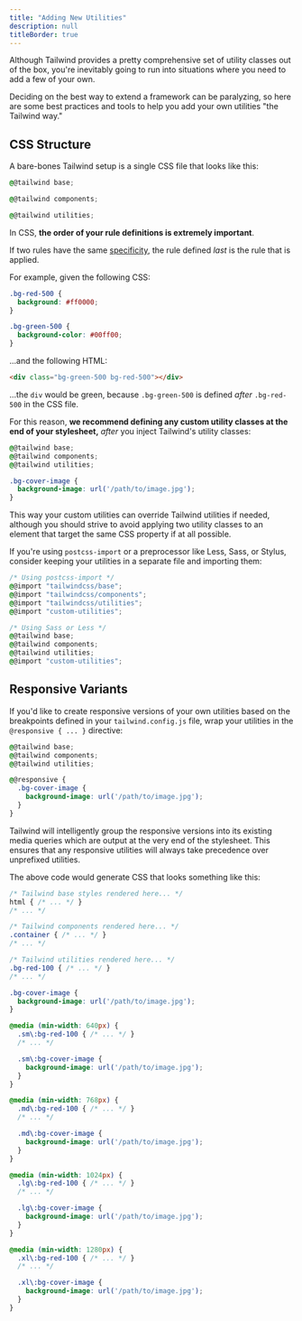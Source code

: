 ```yaml
---
title: "Adding New Utilities"
description: null
titleBorder: true
---
```


Although Tailwind provides a pretty comprehensive set of utility classes out of the box, you're inevitably going to run into situations where you need to add a few of your own.

Deciding on the best way to extend a framework can be paralyzing, so here are some best practices and tools to help you add your own utilities "the Tailwind way."

## CSS Structure

A bare-bones Tailwind setup is a single CSS file that looks like this:

```css
@@tailwind base;

@@tailwind components;

@@tailwind utilities;
```

In CSS, **the order of your rule definitions is extremely important**.

If two rules have the same [specificity](https://developer.mozilla.org/en-US/docs/Web/CSS/Specificity), the rule defined *last* is the rule that is applied.

For example, given the following CSS:

```css
.bg-red-500 {
  background: #ff0000;
}

.bg-green-500 {
  background-color: #00ff00;
}
```

...and the following HTML:

```html
<div class="bg-green-500 bg-red-500"></div>
```

...the `div` would be green, because `.bg-green-500` is defined *after* `.bg-red-500` in the CSS file.

For this reason, **we recommend defining any custom utility classes at the end of your stylesheet,** *after* you inject Tailwind's utility classes:

```css
@@tailwind base;
@@tailwind components;
@@tailwind utilities;

.bg-cover-image {
  background-image: url('/path/to/image.jpg');
}
```

This way your custom utilities can override Tailwind utilities if needed, although you should strive to avoid applying two utility classes to an element that target the same CSS property if at all possible.

If you're using `postcss-import` or a preprocessor like Less, Sass, or Stylus, consider keeping your utilities in a separate file and importing them:

```css
/* Using postcss-import */
@@import "tailwindcss/base";
@@import "tailwindcss/components";
@@import "tailwindcss/utilities";
@@import "custom-utilities";

/* Using Sass or Less */
@@tailwind base;
@@tailwind components;
@@tailwind utilities;
@@import "custom-utilities";
```

## Responsive Variants

If you'd like to create responsive versions of your own utilities based on the breakpoints defined in your `tailwind.config.js` file, wrap your utilities in the `@responsive { ... }` directive:

```css
@@tailwind base;
@@tailwind components;
@@tailwind utilities;

@@responsive {
  .bg-cover-image {
    background-image: url('/path/to/image.jpg');
  }
}
```

Tailwind will intelligently group the responsive versions into its existing media queries which are output at the very end of the stylesheet. This ensures that any responsive utilities will always take precedence over unprefixed utilities.

The above code would generate CSS that looks something like this:

```css
/* Tailwind base styles rendered here... */
html { /* ... */ }
/* ... */

/* Tailwind components rendered here... */
.container { /* ... */ }
/* ... */

/* Tailwind utilities rendered here... */
.bg-red-100 { /* ... */ }
/* ... */

.bg-cover-image {
  background-image: url('/path/to/image.jpg');
}

@media (min-width: 640px) {
  .sm\:bg-red-100 { /* ... */ }
  /* ... */

  .sm\:bg-cover-image {
    background-image: url('/path/to/image.jpg');
  }
}

@media (min-width: 768px) {
  .md\:bg-red-100 { /* ... */ }
  /* ... */

  .md\:bg-cover-image {
    background-image: url('/path/to/image.jpg');
  }
}

@media (min-width: 1024px) {
  .lg\:bg-red-100 { /* ... */ }
  /* ... */

  .lg\:bg-cover-image {
    background-image: url('/path/to/image.jpg');
  }
}

@media (min-width: 1280px) {
  .xl\:bg-red-100 { /* ... */ }
  /* ... */

  .xl\:bg-cover-image {
    background-image: url('/path/to/image.jpg');
  }
}
```
